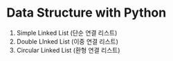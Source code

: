 # Data Structure with Python  

1. Simple Linked List (단순 연결 리스트)
2. Double LInked List (이중 연결 리스트)
3. Circular Linked List (환형 연결 리스트)
